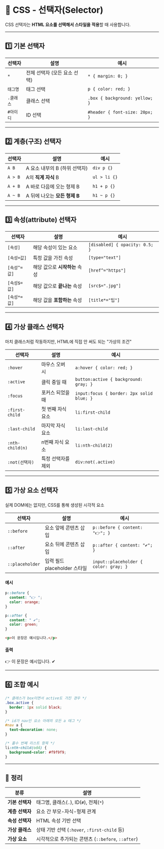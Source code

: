 # 🎯 CSS - 선택자(Selector)

CSS 선택자는 **HTML 요소를 선택해서 스타일을 적용**할 때 사용합니다.  

---

## 1️⃣ 기본 선택자

| 선택자 | 설명 | 예시 |
|--------|------|------|
| `*` | 전체 선택자 (모든 요소 선택) | `* { margin: 0; }` |
| `태그명` | 태그 선택 | `p { color: red; }` |
| `.클래스` | 클래스 선택 | `.box { background: yellow; }` |
| `#아이디` | ID 선택 | `#header { font-size: 20px; }` |

---

## 2️⃣ 계층(구조) 선택자

| 선택자 | 설명 | 예시 |
|--------|------|------|
| `A B` | A 요소 내부의 B (하위 선택자) | `div p {}` |
| `A > B` | A의 **직계 자식** B | `ul > li {}` |
| `A + B` | A 바로 다음에 오는 형제 B | `h1 + p {}` |
| `A ~ B` | A 뒤에 나오는 **모든 형제 B** | `h1 ~ p {}` |

---

## 3️⃣ 속성(attribute) 선택자

| 선택자 | 설명 | 예시 |
|--------|------|------|
| `[속성]` | 해당 속성이 있는 요소 | `[disabled] { opacity: 0.5; }` |
| `[속성=값]` | 특정 값을 가진 속성 | `[type="text"]` |
| `[속성^=값]` | 해당 값으로 **시작하는** 속성 | `[href^="https"]` |
| `[속성$=값]` | 해당 값으로 **끝나는** 속성 | `[src$=".jpg"]` |
| `[속성*=값]` | 해당 값을 **포함하는** 속성 | `[title*="팁"]` |

---

## 4️⃣ 가상 클래스 선택자

마치 클래스처럼 작동하지만, HTML에 직접 안 써도 되는 "가상의 조건"

| 선택자 | 설명 | 예시 |
|--------|------|------|
| `:hover` | 마우스 오버 시 | `a:hover { color: red; }` |
| `:active` | 클릭 중일 때 | `button:active { background: gray; }` |
| `:focus` | 포커스 되었을 때 | `input:focus { border: 2px solid blue; }` |
| `:first-child` | 첫 번째 자식 요소 | `li:first-child` |
| `:last-child` | 마지막 자식 요소 | `li:last-child` |
| `:nth-child(n)` | n번째 자식 요소 | `li:nth-child(2)` |
| `:not(선택자)` | 특정 선택자를 제외 | `div:not(.active)` |

---

## 5️⃣ 가상 요소 선택자

실제 DOM에는 없지만, CSS를 통해 생성된 시각적 요소

| 선택자 | 설명 | 예시 |
|--------|------|------|
| `::before` | 요소 앞에 콘텐츠 삽입 | `p::before { content: "👉"; }` |
| `::after` | 요소 뒤에 콘텐츠 삽입 | `p::after { content: "✔"; }` |
| `::placeholder` | 입력 필드 placeholder 스타일 | `input::placeholder { color: gray; }` |

#### 예시

```css
p::before {
  content: "👉 ";
  color: orange;
}

p::after {
  content: " ✔";
  color: green;
}
```

```html
<p>이 문장은 예시입니다.</p>
```

#### 출력

👉 이 문장은 예시입니다. ✔

---

## 6️⃣ 조합 예시

```css
/* 클래스가 box이면서 active도 가진 경우 */
.box.active {
  border: 1px solid black;
}

/* id가 nav인 요소 아래의 모든 a 태그 */
#nav a {
  text-decoration: none;
}

/* 홀수 번째 리스트 항목 */
li:nth-child(odd) {
  background-color: #f9f9f9;
}
```

---

## 🎯 정리

| 분류 | 설명 |
|------|------|
| **기본 선택자** | 태그명, 클래스(`.`), ID(`#`), 전체(`*`) |
| **계층 선택자** | 요소 간 부모-자식-형제 관계 |
| **속성 선택자** | HTML 속성 기반 선택 |
| **가상 클래스** | 상태 기반 선택 (`:hover`, `:first-child` 등) |
| **가상 요소** | 시각적으로 추가되는 콘텐츠 (`::before`, `::after`) |
